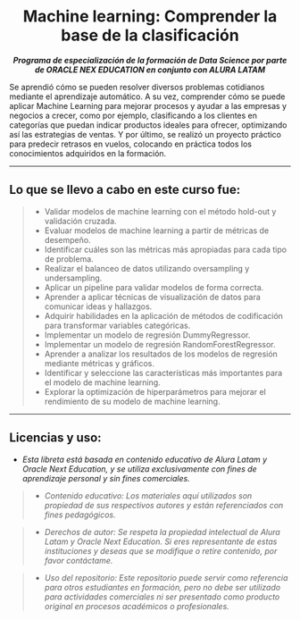 <h1 align="center">Machine learning: Comprender la base de la clasificación</h1>

<p align="center"><strong><em>Programa de especialización de la formación de Data Science por parte de ORACLE NEX EDUCATION en conjunto con ALURA LATAM</em></strong></p>

Se aprendió cómo se pueden resolver diversos problemas cotidianos mediante el aprendizaje automático. 
A su vez, comprender cómo se puede aplicar Machine Learning para mejorar procesos y ayudar a las empresas y negocios a crecer, como por ejemplo,
clasificando a los clientes en categorías que puedan indicar productos ideales para ofrecer, optimizando así las estrategias de ventas. 
Y por último, se realizó un proyecto práctico para predecir retrasos en vuelos, colocando en práctica todos los conocimientos adquiridos en la formación.

---

## Lo que se llevo a cabo en este curso fue:

> * Validar modelos de machine learning con el método hold-out y validación cruzada.
> * Evaluar modelos de machine learning a partir de métricas de desempeño.
> * Identificar cuáles son las métricas más apropiadas para cada tipo de problema.
> * Realizar el balanceo de datos utilizando oversampling y undersampling.
> * Aplicar un pipeline para validar modelos de forma correcta.
> * Aprender a aplicar técnicas de visualización de datos para comunicar ideas y hallazgos.
> * Adquirir habilidades en la aplicación de métodos de codificación para transformar variables categóricas.
> * Implementar un modelo de regresión DummyRegressor.
> * Implementar un modelo de regresión RandomForestRegressor.
> * Aprender a analizar los resultados de los modelos de regresión mediante métricas y gráficos.
> * Identificar y seleccione las características más importantes para el modelo de machine learning.
> * Explorar la optimización de hiperparámetros para mejorar el rendimiento de su modelo de machine learning.


---

## Licencias y uso:

- _Esta libreta está basada en contenido educativo de Alura Latam y Oracle Next Education, y se utiliza exclusivamente con fines de aprendizaje personal y sin fines comerciales._
> * _Contenido educativo: Los materiales aquí utilizados son propiedad de sus respectivos autores y están referenciados con fines pedagógicos._

> * _Derechos de autor: Se respeta la propiedad intelectual de Alura Latam y Oracle Next Education. Si eres representante de estas instituciones y deseas que se modifique o retire contenido, por favor contáctame._

> * _Uso del repositorio: Este repositorio puede servir como referencia para otros estudiantes en formación, pero no debe ser utilizado para actividades comerciales ni ser presentado como producto original en procesos académicos o profesionales._
